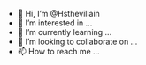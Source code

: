 - 👋 Hi, I’m @Hsthevillain
- 👀 I’m interested in ...
- 🌱 I’m currently learning ...
- 💞️ I’m looking to collaborate on ...
- 📫 How to reach me ...

<!---
Hsthevillain/Hsthevillain is a ✨ special ✨ repository because its `README.md` (this file) appears on your GitHub profile.
You can click the Preview link to take a look at your changes.
--->
